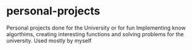 # personal-projects
Personal projects done for the University or for fun
Implementing know algorthims, creating interesting functions and solving problems for the university. Used mostly by myself
